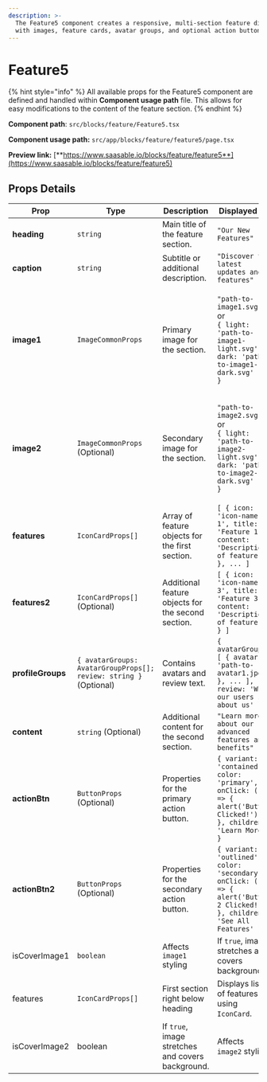```yaml
---
description: >-
  The Feature5 component creates a responsive, multi-section feature display
  with images, feature cards, avatar groups, and optional action buttons.
---
```


# Feature5

{% hint style="info" %}
All available props for the Feature5 component are defined and handled within **Component usage path** file. This allows for easy modifications to the content of the feature section.
{% endhint %}

**Component path**: `src/blocks/feature/Feature5.tsx`

**Component usage path:**  `src/app/blocks/feature/feature5/page.tsx`

**Preview link:** [**https://www.saasable.io/blocks/feature/feature5**](https://www.saasable.io/blocks/feature/feature5)

## Props Details

| Prop              | Type                                                              | Description                                        | Displayed as                                                                                                                            |
| ----------------- | ----------------------------------------------------------------- | -------------------------------------------------- | --------------------------------------------------------------------------------------------------------------------------------------- |
| **heading**       | `string`                                                          | Main title of the feature section.                 | `"Our New Features"`                                                                                                                    |
| **caption**       | `string`                                                          | Subtitle or additional description.                | `"Discover the latest updates and features"`                                                                                            |
| **image1**        | `ImageCommonProps`                                                | Primary image for the section.                     | <p><code>"path-to-image1.svg"</code><br> or <br><code>{ light: 'path-to-image1-light.svg', dark: 'path-to-image1-dark.svg' }</code></p> |
| **image2**        | `ImageCommonProps` (Optional)                                     | Secondary image for the section.                   | <p><code>"path-to-image2.svg"</code><br> or <br><code>{ light: 'path-to-image2-light.svg', dark: 'path-to-image2-dark.svg' }</code></p> |
| **features**      | `IconCardProps[]`                                                 | Array of feature objects for the first section.    | `[ { icon: 'icon-name-1', title: 'Feature 1', content: 'Description of feature 1' }, ... ]`                                             |
| **features2**     | `IconCardProps[]` (Optional)                                      | Additional feature objects for the second section. | `[ { icon: 'icon-name-3', title: 'Feature 3', content: 'Description of feature 3' } ]`                                                  |
| **profileGroups** | `{ avatarGroups: AvatarGroupProps[]; review: string }` (Optional) | Contains avatars and review text.                  | `{ avatarGroups: [ { avatar: 'path-to-avatar1.jpg' }, ... ], review: 'What our users say about us' }`                                   |
| **content**       | `string` (Optional)                                               | Additional content for the second section.         | `"Learn more about our advanced features and benefits"`                                                                                 |
| **actionBtn**     | `ButtonProps` (Optional)                                          | Properties for the primary action button.          | `{ variant: 'contained', color: 'primary', onClick: () => { alert('Button Clicked!'); }, children: 'Learn More' }`                      |
| **actionBtn2**    | `ButtonProps` (Optional)                                          | Properties for the secondary action button.        | `{ variant: 'outlined', color: 'secondary', onClick: () => { alert('Button 2 Clicked!'); }, children: 'See All Features' }`             |
| isCoverImage1     | `boolean`                                                         | Affects `image1` styling                           | If `true`, image stretches and covers background.                                                                                       |
| features          | `IconCardProps[]`                                                 | First section right below heading                  | Displays list of features using `IconCard`.                                                                                             |
| isCoverImage2     | boolean                                                           | If `true`, image stretches and covers background.  | Affects `image2` styling                                                                                                                |

